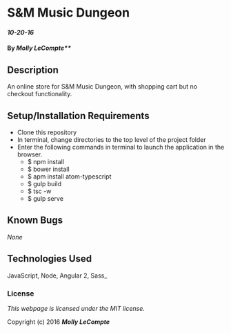 # S&M Music Dungeon

#### _10-20-16_

#### By _Molly LeCompte**_

## Description

An online store for S&M Music Dungeon, with shopping cart but no checkout functionality.

## Setup/Installation Requirements

* Clone this repository
* In terminal, change directories to the top level of the project folder
* Enter the following commands in terminal to launch the application in the browser.
  * $ npm install
  * $ bower install
  * $ apm install atom-typescript
  * $ gulp build
  * $ tsc -w
  * $ gulp serve

## Known Bugs

_None_

## Technologies Used

JavaScript,
Node,
Angular 2,
Sass_

### License

*This webpage is licensed under the MIT license.*

Copyright (c) 2016 **_Molly LeCompte_**
